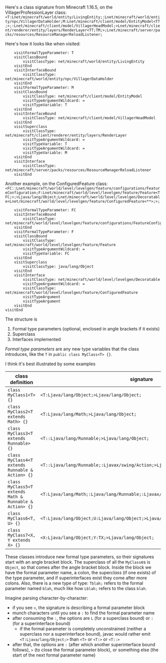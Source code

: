 Here's a class signature from Minecraft 1.16.5, on the VillagerProfessionLayer class: `<T:Lnet/minecraft/world/entity/LivingEntity;:Lnet/minecraft/world/entity/npc/VillagerDataHolder;M:Lnet/minecraft/client/model/EntityModel<TT;>;:Lnet/minecraft/client/model/VillagerHeadModel;>Lnet/minecraft/client/renderer/entity/layers/RenderLayer<TT;TM;>;Lnet/minecraft/server/packs/resources/ResourceManagerReloadListener;`

Here's how it looks like when visited:

```text
	visitFormalTypeParameter: T
	visitClassBound
		visitClassType: net/minecraft/world/entity/LivingEntity
	visitEnd
	visitInterfaceBound
		visitClassType: net/minecraft/world/entity/npc/VillagerDataHolder
	visitEnd
	visitFormalTypeParameter: M
	visitClassBound
		visitClassType: net/minecraft/client/model/EntityModel
		visitTypeArgumentWildcard: =
		visitTypeVariable: T
	visitEnd
	visitInterfaceBound
		visitClassType: net/minecraft/client/model/VillagerHeadModel
	visitEnd
	visitSuperclass
		visitClassType: net/minecraft/client/renderer/entity/layers/RenderLayer
		visitTypeArgumentWildcard: =
		visitTypeVariable: T
		visitTypeArgumentWildcard: =
		visitTypeVariable: M
	visitEnd
	visitInterface
		visitClassType: net/minecraft/server/packs/resources/ResourceManagerReloadListener
	visitEnd
```

Another example, on the ConfiguredFeature class: `<FC::Lnet/minecraft/world/level/levelgen/feature/configurations/FeatureConfiguration;F:Lnet/minecraft/world/level/levelgen/feature/Feature<TFC;>;>Ljava/lang/Object;Lnet/minecraft/world/level/levelgen/Decoratable<Lnet/minecraft/world/level/levelgen/feature/ConfiguredFeature<**>;>;`

```
	visitFormalTypeParameter: FC
	visitInterfaceBound
		visitClassType: net/minecraft/world/level/levelgen/feature/configurations/FeatureConfiguration
	visitEnd
	visitFormalTypeParameter: F
	visitClassBound
		visitClassType: net/minecraft/world/level/levelgen/feature/Feature
		visitTypeArgumentWildcard: =
		visitTypeVariable: FC
	visitEnd
	visitSuperclass
		visitClassType: java/lang/Object
	visitEnd
	visitInterface
		visitClassType: net/minecraft/world/level/levelgen/Decoratable
		visitTypeArgumentWildcard: =
		visitClassType: net/minecraft/world/level/levelgen/feature/ConfiguredFeature
		visitTypeArgument
		visitTypeArgument
	visitEnd
visitEnd
```

The structure is

1. Formal type parameters (optional, enclosed in angle brackets if it exists)
2. Superclass
3. Interfaces implemented

*Formal type parameters* are any new type variables that the class introduces, like the `T` in `public class MyClass<T> {}`.

I think it's best illustrated by some examples

|class definition|signature|
|---|---|
|`class MyClass1<T> {}`|`<T:Ljava/lang/Object;>Ljava/lang/Object;`|
|`class MyClass2<T extends Math> {}`|`<T:Ljava/lang/Math;>Ljava/lang/Object;`|
|`class MyClass3<T extends Runnable> {}`|`<T::Ljava/lang/Runnable;>Ljava/lang/Object;`|
|`class MyClass4<T extends Runnable & Action> {}`|`<T::Ljava/lang/Runnable;:Ljavax/swing/Action;>Ljava/lang/Object;`|
|`class MyClass5<T extends Math & Runnable & Action> {}`|`<T:Ljava/lang/Math;:Ljava/lang/Runnable;:Ljavax/swing/Action;>Ljava/lang/Object;`|
|`class MyClass6<T, U> {}`|`<T:Ljava/lang/Object;U:Ljava/lang/Object;>Ljava/lang/Object;`|
|`class MyClass7<X, Y extends X> {}`|`<X:Ljava/lang/Object;Y:TX;>Ljava/lang/Object;`|

These classes introduce new formal type parameters, so their signatures start with an angle bracket block. The superclass of all the `MyClass`es is `Object`, so that comes after the angle bracket block. Inside the block we have the formal parameter name, a colon, the super*class* (if one exists) of the type parameter, and if superinterfaces exist they come after more colons. Also, there is a new type of type: `Tblah;` refers to the formal parameter named `blah`, much like how `Lblah;` refers to the class `blah`.

Imagine parsing character-by-character:

* if you see `<`, the signature is describing a formal parameter block
* munch characters until you see a `:` to find the formal parameter name
* after consuming the `:`, the options are `L` (for a superclass bound) or `:` (for a superinterface bound)
  * if the formal parameter is completely unconstrained (neither a superclass nor a superinterface bound), javac would rather emit `<T:Ljava/lang/Object;>` than `<T>` or `<T:>` or `<T::>` 
* after that, the options are `:` (after which another superinterface bound follows), `>` (to close the formal parameter block), or something else (the start of the next formal parameter name)